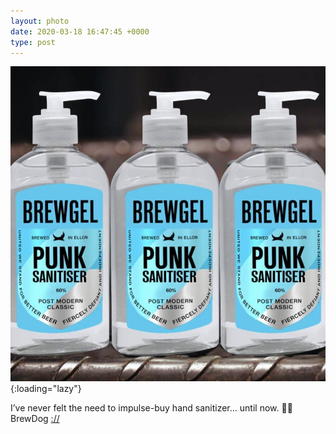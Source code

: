 ```yaml
---
layout: photo
date: 2020-03-18 16:47:45 +0000
type: post
---
```


![BrewDog Sanitizer](/img/8c71638b3b564228a5f273cca3c49f17.jpg){:loading="lazy"}

I’ve never felt the need to impulse-buy hand sanitizer... until now. 👏👏 BrewDog [://](https://twitter.com/BrewDog/status/1240208876408123393)
